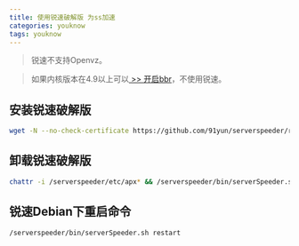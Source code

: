 ```yaml
---
title: 使用锐速破解版 为ss加速
categories: youknow
tags: youknow
---
```


> 锐速不支持Openvz。

> 如果内核版本在4.9以上可以[ >> 开启bbr](https://heimo-he.github.io/youknow/2018/03/30/open-tcp-bbr/)，不使用锐速。

<!-- more -->

## 安装锐速破解版

```bash
wget -N --no-check-certificate https://github.com/91yun/serverspeeder/raw/master/serverspeeder.sh && bash serverspeeder.sh
```

## 卸载锐速破解版

```bash
chattr -i /serverspeeder/etc/apx* && /serverspeeder/bin/serverSpeeder.sh uninstall -f
```

## 锐速Debian下重启命令

```bash
/serverspeeder/bin/serverSpeeder.sh restart
```